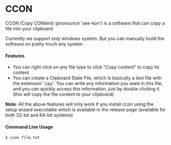 # CCON

CCON (Copy CONtent) (pronounce 'see-kon') is a software that can copy a
file into your clipboard

Currently we support only windows system. But you can manually build the
software on pretty much any system

#### Features

- You can right click on any file type to click "Copy content" to copy its 
  content
- You can create a Clipboard State File, which is basically a text file with
  the extension '.cpy'. You can write any information you want in this file,
  and you can quickly access this information, just by double clicking it 
  (this will copy the file content to your clipboard)

**Note**: All the above features will only work if you install ccon using the
setup wizard executable which is available in the release page (available for
both 32-bit and 64-bit systems)

#### Command Line Usage

```shell
$ ccon file.txt
```
